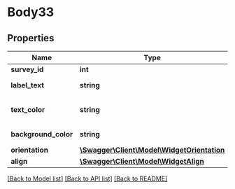# Body33

## Properties
Name | Type | Description | Notes
------------ | ------------- | ------------- | -------------
**survey_id** | **int** | ID опроса | 
**label_text** | **string** | Текст кнопки | 
**text_color** | **string** | Цвет текста кнопки | 
**background_color** | **string** | Цвет фона кнопки | 
**orientation** | [**\Swagger\Client\Model\WidgetOrientation**](WidgetOrientation.md) |  | 
**align** | [**\Swagger\Client\Model\WidgetAlign**](WidgetAlign.md) |  | 

[[Back to Model list]](../README.md#documentation-for-models) [[Back to API list]](../README.md#documentation-for-api-endpoints) [[Back to README]](../README.md)


